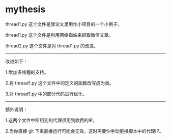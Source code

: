 # mythesis

thread1.py 这个文件是我论文里用作小项目的一个小例子。

thread1.py 这个文件是利用网络蜘蛛来抓取微信文章。

thread2.py 这个文件是对 thread1.py 的改进。

-----------------------------------------------------

改进如下：

1.增加多线程的支持。

2.将 thread1.py 这个文件中的定义的函数改写成为类。

3.对 thread1.py 中的部分代码进行优化。

-----------------------------------------------------

额外说明：

1.这两个文件中所用到的代理须用到收费的IP。

2.当你直接 git 下来直接运行可能会无效，这时需要你手动更换脚本中的代理IP。
